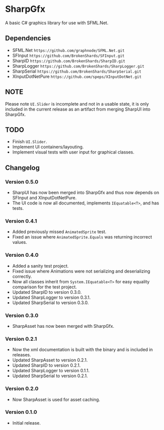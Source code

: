 ﻿# SharpGfx
A basic C# graphics library for use with SFML.Net.

## Dependencies
- SFML.Net `https://github.com/graphnode/SFML.Net.git`
- SFInput `https://github.com/BrokenShards/SFInput.git`
- SharpID `https://github.com/BrokenShards/SharpID.git`
- SharpLogger `https://github.com/BrokenShards/SharpLogger.git`
- SharpSerial `https://github.com/BrokenShards/SharpSerial.git`
- XInputDotNetPure `https://github.com/speps/XInputDotNet.git`

## NOTE
Please note `UI.Slider` is incomplete and not in a usable state, it is only included in the current release
as an artifact from merging SharpUI into SharpGfx.

## TODO
- Finish `UI.Slider`.
- Implement UI containers/layouting.
- Implement visual tests with user input for graphical classes.

## Changelog

### Version 0.5.0
- SharpUI has now been merged into SharpGfx and thus now depends on SFInput and XInputDotNetPure.
- The UI code is now all documented, implements `IEquatable<T>`, and has tests.

### Version 0.4.1
- Added previously missed `AnimatedSprite` test.
- Fixed an issue where `AnimatedSprite.Equals` was returning incorrect values.

### Version 0.4.0
- Added a sanity test project.
- Fixed issue where Animations were not serializing and deserializing correctly.
- Now all classes inherit from `System.IEquatable<T>` for easy equality comparison for the test project.
- Updated SharpID to version 0.3.0.
- Updated SharpLogger to version 0.3.1.
- Updated SharpSerial to version 0.3.0.

### Version 0.3.0
- SharpAsset has now been merged with SharpGfx.

### Version 0.2.1
- Now the xml documentation is built with the binary and is included in releases.
- Updated SharpAsset to version 0.2.1.
- Updated SharpID to version 0.2.1.
- Updated SharpLogger to version 0.1.1.
- Updated SharpSerial to version 0.2.1.

### Version 0.2.0
- Now SharpAsset is used for asset caching.

### Version 0.1.0
- Initial release.
